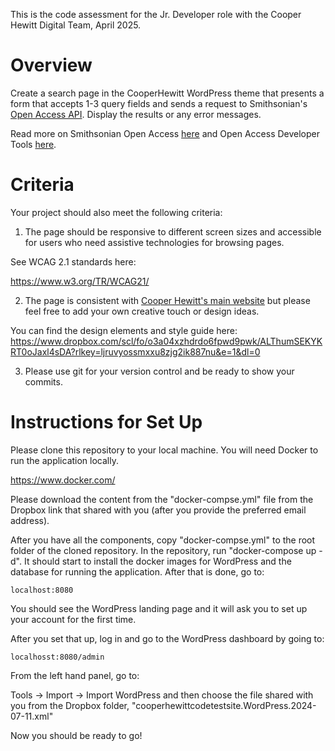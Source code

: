 This is the code assessment for the Jr. Developer role with the Cooper Hewitt Digital Team, April 2025.

# Overview

Create a search page in the CooperHewitt WordPress theme that presents a form that accepts 1-3 query fields and sends a request to Smithsonian's [Open Access API](https://edan.si.edu/openaccess/apidocs/). Display the results or any error messages. 

Read more on Smithsonian Open Access [here](https://www.si.edu/openaccess) and Open Access Developer Tools [here](https://www.si.edu/openaccess/devtools).

# Criteria

Your project should also meet the following criteria:

1. The page should be responsive to different screen sizes and accessible for users who need assistive technologies for browsing pages.

See WCAG 2.1 standards here:

https://www.w3.org/TR/WCAG21/

2. The page is consistent with [Cooper Hewitt's main website](https://www.cooperhewitt.org/) but please feel free to add your own creative touch or design ideas.

You can find the design elements and style guide here:
https://www.dropbox.com/scl/fo/o3a04xzhdrdo6fpwd9pwk/ALThumSEKYKRT0oJaxl4sDA?rlkey=ljruvyossmxxu8zjg2ik887nu&e=1&dl=0

3. Please use git for your version control and be ready to show your commits.

# Instructions for Set Up

Please clone this repository to your local machine. You will need Docker to run the application locally.

https://www.docker.com/

Please download the content from the "docker-compse.yml" file from the Dropbox link that shared with you (after you provide the preferred email address).

After you have all the components, copy "docker-compse.yml" to the root folder of the cloned repository. In the repository, run "docker-compose up -d". It should start to install the docker images for WordPress and the database for running the application. After that is done, go to:

`localhost:8080`

You should see the WordPress landing page and it will ask you to set up your account for the first time.

After you set that up, log in and go to the WordPress dashboard by going to:

`localhosst:8080/admin`

From the left hand panel, go to:

Tools -> Import -> Import WordPress and then choose the file shared with you from the Dropbox folder, "cooperhewittcodetestsite.WordPress.2024-07-11.xml"

Now you should be ready to go!
